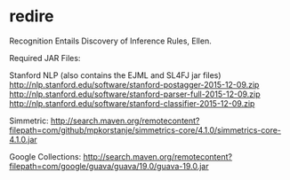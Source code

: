 # redire

Recognition
Entails
Discovery of
Inference
Rules,
Ellen.



Required JAR Files:

Stanford NLP (also contains the EJML and SL4FJ jar files)
http://nlp.stanford.edu/software/stanford-postagger-2015-12-09.zip
http://nlp.stanford.edu/software/stanford-parser-full-2015-12-09.zip
http://nlp.stanford.edu/software/stanford-classifier-2015-12-09.zip

Simmetric:
http://search.maven.org/remotecontent?filepath=com/github/mpkorstanje/simmetrics-core/4.1.0/simmetrics-core-4.1.0.jar

Google Collections:
http://search.maven.org/remotecontent?filepath=com/google/guava/guava/19.0/guava-19.0.jar

